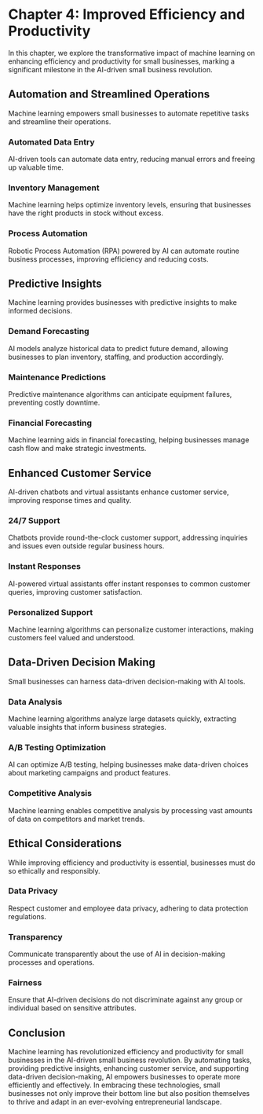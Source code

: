 Chapter 4: Improved Efficiency and Productivity
===============================================

In this chapter, we explore the transformative impact of machine learning on enhancing efficiency and productivity for small businesses, marking a significant milestone in the AI-driven small business revolution.

Automation and Streamlined Operations
-------------------------------------

Machine learning empowers small businesses to automate repetitive tasks and streamline their operations.

### **Automated Data Entry**

AI-driven tools can automate data entry, reducing manual errors and freeing up valuable time.

### **Inventory Management**

Machine learning helps optimize inventory levels, ensuring that businesses have the right products in stock without excess.

### **Process Automation**

Robotic Process Automation (RPA) powered by AI can automate routine business processes, improving efficiency and reducing costs.

Predictive Insights
-------------------

Machine learning provides businesses with predictive insights to make informed decisions.

### **Demand Forecasting**

AI models analyze historical data to predict future demand, allowing businesses to plan inventory, staffing, and production accordingly.

### **Maintenance Predictions**

Predictive maintenance algorithms can anticipate equipment failures, preventing costly downtime.

### **Financial Forecasting**

Machine learning aids in financial forecasting, helping businesses manage cash flow and make strategic investments.

Enhanced Customer Service
-------------------------

AI-driven chatbots and virtual assistants enhance customer service, improving response times and quality.

### **24/7 Support**

Chatbots provide round-the-clock customer support, addressing inquiries and issues even outside regular business hours.

### **Instant Responses**

AI-powered virtual assistants offer instant responses to common customer queries, improving customer satisfaction.

### **Personalized Support**

Machine learning algorithms can personalize customer interactions, making customers feel valued and understood.

Data-Driven Decision Making
---------------------------

Small businesses can harness data-driven decision-making with AI tools.

### **Data Analysis**

Machine learning algorithms analyze large datasets quickly, extracting valuable insights that inform business strategies.

### **A/B Testing Optimization**

AI can optimize A/B testing, helping businesses make data-driven choices about marketing campaigns and product features.

### **Competitive Analysis**

Machine learning enables competitive analysis by processing vast amounts of data on competitors and market trends.

Ethical Considerations
----------------------

While improving efficiency and productivity is essential, businesses must do so ethically and responsibly.

### **Data Privacy**

Respect customer and employee data privacy, adhering to data protection regulations.

### **Transparency**

Communicate transparently about the use of AI in decision-making processes and operations.

### **Fairness**

Ensure that AI-driven decisions do not discriminate against any group or individual based on sensitive attributes.

Conclusion
----------

Machine learning has revolutionized efficiency and productivity for small businesses in the AI-driven small business revolution. By automating tasks, providing predictive insights, enhancing customer service, and supporting data-driven decision-making, AI empowers businesses to operate more efficiently and effectively. In embracing these technologies, small businesses not only improve their bottom line but also position themselves to thrive and adapt in an ever-evolving entrepreneurial landscape.
